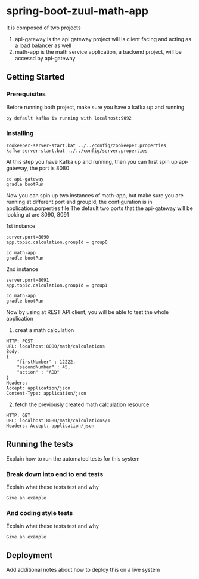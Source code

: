 # spring-boot-zuul-math-app

It is composed of two projects
1. api-gateway is the api gateway project will is client facing and acting as a load balancer as well
2. math-app is the math service application, a backend project, will be accessd by api-gateway

## Getting Started



### Prerequisites

Before running both project, make sure you have a kafka up and running

```
by default kafka is running with localhost:9092

```

### Installing


```
zookeeper-server-start.bat ../../config/zookeeper.properties
kafka-server-start.bat ../../config/server.properties
```

At this step you have Kafka up and running, then you can first spin up api-gateway, the port is 8080

```
cd api-gateway
gradle bootRun
```

Now you can spin up two instances of math-app, but make sure you are running at different port and groupId, the configuration is in application.porperties file
The default two ports that the api-gateway will be looking at are 8090, 8091

1st instance
```
server.port=8090
app.topic.calculation.groupId = group0

cd math-app
gradle bootRun
```

2nd instance
```
server.port=8091
app.topic.calculation.groupId = group1

cd math-app
gradle bootRun
```

Now by using at REST API client, you will be able to test the whole application

1. creat a math calculation 

```
HTTP: POST
URL: localhost:8080/math/calculations
Body: 
{
	"firstNumber" : 12222,
	"secondNumber" : 45,
	"action" : "ADD"
}
Headers: 
Accept: application/json
Content-Type: application/json
```

2. fetch the previously created math calculation resource

```
HTTP: GET
URL: localhost:8080/math/calculations/1
Headers: Accept: application/json
```

## Running the tests

Explain how to run the automated tests for this system

### Break down into end to end tests

Explain what these tests test and why

```
Give an example
```

### And coding style tests

Explain what these tests test and why

```
Give an example
```

## Deployment

Add additional notes about how to deploy this on a live system



